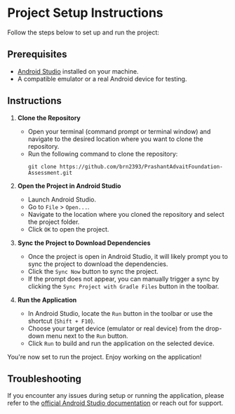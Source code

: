 # Project Setup Instructions

Follow the steps below to set up and run the project:

## Prerequisites
- [Android Studio](https://developer.android.com/studio) installed on your machine.
- A compatible emulator or a real Android device for testing.

## Instructions

1. **Clone the Repository**
    - Open your terminal (command prompt or terminal window) and navigate to the desired location where you want to clone the repository.
    - Run the following command to clone the repository:
        ```shell
        git clone https://github.com/brn2393/PrashantAdvaitFoundation-Assessment.git
        ```

2. **Open the Project in Android Studio**
    - Launch Android Studio.
    - Go to `File` > `Open...`.
    - Navigate to the location where you cloned the repository and select the project folder.
    - Click `OK` to open the project.

3. **Sync the Project to Download Dependencies**
    - Once the project is open in Android Studio, it will likely prompt you to sync the project to download the dependencies.
    - Click the `Sync Now` button to sync the project.
    - If the prompt does not appear, you can manually trigger a sync by clicking the `Sync Project with Gradle Files` button in the toolbar.

4. **Run the Application**
    - In Android Studio, locate the `Run` button in the toolbar or use the shortcut (`Shift + F10`).
    - Choose your target device (emulator or real device) from the drop-down menu next to the `Run` button.
    - Click `Run` to build and run the application on the selected device.

You're now set to run the project. Enjoy working on the application!

## Troubleshooting

If you encounter any issues during setup or running the application, please refer to the [official Android Studio documentation](https://developer.android.com/studio) or reach out for support.
